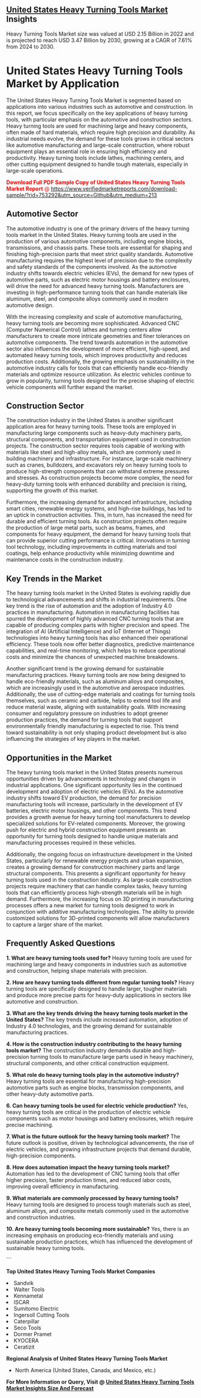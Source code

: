 <h2><a href="https://www.verifiedmarketreports.com/download-sample/?rid=753292&amp;utm_source=Github&amp;utm_medium=213" target="_blank">United States Heavy Turning Tools Market</a> Insights</h2><p>Heavy Turning Tools Market size was valued at USD 2.15 Billion in 2022 and is projected to reach USD 3.47 Billion by 2030, growing at a CAGR of 7.61% from 2024 to 2030.</p><p><h1>United States Heavy Turning Tools Market by Application</h1><p>The United States Heavy Turning Tools Market is segmented based on applications into various industries such as automotive and construction. In this report, we focus specifically on the key applications of heavy turning tools, with particular emphasis on the automotive and construction sectors. Heavy turning tools are used for machining large and heavy components, often made of hard materials, which require high precision and durability. As industrial needs evolve, the demand for these tools grows in critical sectors like automotive manufacturing and large-scale construction, where robust equipment plays an essential role in ensuring high efficiency and productivity. Heavy turning tools include lathes, machining centers, and other cutting equipment designed to handle tough materials, especially in large-scale operations.<p><span class=""><span style="color: #ff0000;"><strong>Download Full PDF Sample Copy of United States Heavy Turning Tools Market Report</strong> @ </span><a href="https://www.verifiedmarketreports.com/download-sample/?rid=753292&amp;utm_source=Github&amp;utm_medium=213" target="_blank">https://www.verifiedmarketreports.com/download-sample/?rid=753292&amp;utm_source=Github&amp;utm_medium=213</a></span></p></p><h2>Automotive Sector</h2><p>The automotive industry is one of the primary drivers of the heavy turning tools market in the United States. Heavy turning tools are used in the production of various automotive components, including engine blocks, transmissions, and chassis parts. These tools are essential for shaping and finishing high-precision parts that meet strict quality standards. Automotive manufacturing requires the highest level of precision due to the complexity and safety standards of the components involved. As the automotive industry shifts towards electric vehicles (EVs), the demand for new types of automotive parts, such as electric motor housings and battery enclosures, will drive the need for advanced heavy turning tools. Manufacturers are investing in high-performance turning tools that can handle materials like aluminum, steel, and composite alloys commonly used in modern automotive design.<p>With the increasing complexity and scale of automotive manufacturing, heavy turning tools are becoming more sophisticated. Advanced CNC (Computer Numerical Control) lathes and turning centers allow manufacturers to create more intricate geometries and finer tolerances on automotive components. The trend towards automation in the automotive sector also influences the development of more efficient, high-speed, and automated heavy turning tools, which improves productivity and reduces production costs. Additionally, the growing emphasis on sustainability in the automotive industry calls for tools that can efficiently handle eco-friendly materials and optimize resource utilization. As electric vehicles continue to grow in popularity, turning tools designed for the precise shaping of electric vehicle components will further expand the market.<h2>Construction Sector</h2><p>The construction industry in the United States is another significant application area for heavy turning tools. These tools are employed in manufacturing large components such as heavy-duty machinery parts, structural components, and transportation equipment used in construction projects. The construction sector requires tools capable of working with materials like steel and high-alloy metals, which are commonly used in building machinery and infrastructure. For instance, large-scale machinery such as cranes, bulldozers, and excavators rely on heavy turning tools to produce high-strength components that can withstand extreme pressures and stresses. As construction projects become more complex, the need for heavy-duty turning tools with enhanced durability and precision is rising, supporting the growth of this market.<p>Furthermore, the increasing demand for advanced infrastructure, including smart cities, renewable energy systems, and high-rise buildings, has led to an uptick in construction activities. This, in turn, has increased the need for durable and efficient turning tools. As construction projects often require the production of large metal parts, such as beams, frames, and components for heavy equipment, the demand for heavy turning tools that can provide superior cutting performance is critical. Innovations in turning tool technology, including improvements in cutting materials and tool coatings, help enhance productivity while minimizing downtime and maintenance costs in the construction industry.<h2>Key Trends in the Market</h2><p>The heavy turning tools market in the United States is evolving rapidly due to technological advancements and shifts in industrial requirements. One key trend is the rise of automation and the adoption of Industry 4.0 practices in manufacturing. Automation in manufacturing facilities has spurred the development of highly advanced CNC turning tools that are capable of producing complex parts with higher precision and speed. The integration of AI (Artificial Intelligence) and IoT (Internet of Things) technologies into heavy turning tools has also enhanced their operational efficiency. These tools now offer better diagnostics, predictive maintenance capabilities, and real-time monitoring, which helps to reduce operational costs and minimize the chances of unexpected machine breakdowns.<p>Another significant trend is the growing demand for sustainable manufacturing practices. Heavy turning tools are now being designed to handle eco-friendly materials, such as aluminum alloys and composites, which are increasingly used in the automotive and aerospace industries. Additionally, the use of cutting-edge materials and coatings for turning tools themselves, such as ceramic and carbide, helps to extend tool life and reduce material waste, aligning with sustainability goals. With increasing consumer and regulatory pressure on industries to adopt greener production practices, the demand for turning tools that support environmentally friendly manufacturing is expected to rise. This trend toward sustainability is not only shaping product development but is also influencing the strategies of key players in the market.<h2>Opportunities in the Market</h2><p>The heavy turning tools market in the United States presents numerous opportunities driven by advancements in technology and changes in industrial applications. One significant opportunity lies in the continued development and adoption of electric vehicles (EVs). As the automotive industry shifts toward EV production, the demand for precision manufacturing tools will increase, particularly in the development of EV batteries, electric motor housings, and other components. This trend provides a growth avenue for heavy turning tool manufacturers to develop specialized solutions for EV-related components. Moreover, the growing push for electric and hybrid construction equipment presents an opportunity for turning tools designed to handle unique materials and manufacturing processes required in these vehicles.<p>Additionally, the ongoing focus on infrastructure development in the United States, particularly for renewable energy projects and urban expansion, creates a growing demand for construction machinery parts and large structural components. This presents a significant opportunity for heavy turning tools used in the construction industry. As large-scale construction projects require machinery that can handle complex tasks, heavy turning tools that can efficiently process high-strength materials will be in high demand. Furthermore, the increasing focus on 3D printing in manufacturing processes offers a new market for turning tools designed to work in conjunction with additive manufacturing technologies. The ability to provide customized solutions for 3D-printed components will allow manufacturers to capture a larger share of the market.<h2>Frequently Asked Questions</h2><p><strong>1. What are heavy turning tools used for?</strong> Heavy turning tools are used for machining large and heavy components in industries such as automotive and construction, helping shape materials with precision.</p><p><strong>2. How are heavy turning tools different from regular turning tools?</strong> Heavy turning tools are specifically designed to handle larger, tougher materials and produce more precise parts for heavy-duty applications in sectors like automotive and construction.</p><p><strong>3. What are the key trends driving the heavy turning tools market in the United States?</strong> The key trends include increased automation, adoption of Industry 4.0 technologies, and the growing demand for sustainable manufacturing practices.</p><p><strong>4. How is the construction industry contributing to the heavy turning tools market?</strong> The construction industry demands durable and high-precision turning tools to manufacture large parts used in heavy machinery, structural components, and other critical construction equipment.</p><p><strong>5. What role do heavy turning tools play in the automotive industry?</strong> Heavy turning tools are essential for manufacturing high-precision automotive parts such as engine blocks, transmission components, and other heavy-duty automotive parts.</p><p><strong>6. Can heavy turning tools be used for electric vehicle production?</strong> Yes, heavy turning tools are critical in the production of electric vehicle components such as motor housings and battery enclosures, which require precise machining.</p><p><strong>7. What is the future outlook for the heavy turning tools market?</strong> The future outlook is positive, driven by technological advancements, the rise of electric vehicles, and growing infrastructure projects that demand durable, high-precision components.</p><p><strong>8. How does automation impact the heavy turning tools market?</strong> Automation has led to the development of CNC turning tools that offer higher precision, faster production times, and reduced labor costs, improving overall efficiency in manufacturing.</p><p><strong>9. What materials are commonly processed by heavy turning tools?</strong> Heavy turning tools are designed to process tough materials such as steel, aluminum alloys, and composite metals commonly used in the automotive and construction industries.</p><p><strong>10. Are heavy turning tools becoming more sustainable?</strong> Yes, there is an increasing emphasis on producing eco-friendly materials and using sustainable production practices, which has influenced the development of sustainable heavy turning tools.</p>```</p><p><strong>Top United States Heavy Turning Tools Market Companies</strong></p><div data-test-id=""><p><li>Sandvik</li><li> Walter Tools</li><li> Kennametal</li><li> ISCAR</li><li> Sumitomo Electric</li><li> Ingersoll Cutting Tools</li><li> Caterpillar</li><li> Seco Tools</li><li> Dormer Pramet</li><li> KYOCERA</li><li> Ceratizit</li></p><div><strong>Regional Analysis of&nbsp;United States Heavy Turning Tools Market</strong></div><ul><li dir="ltr"><p dir="ltr">North America&nbsp;(United States, Canada, and Mexico, etc.)</p></li></ul><p><strong>For More Information or Query, Visit @&nbsp;</strong><strong><a href="https://www.verifiedmarketreports.com/product/heavy-turning-tools-market/?utm_source=Github&amp;utm_medium=213" target="_blank">United States Heavy Turning Tools Market Insights Size And Forecast</a></strong></p></div>
